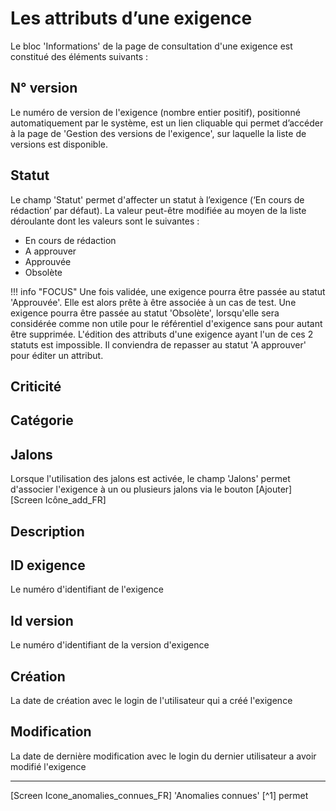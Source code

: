 # Les attributs d’une exigence

Le bloc 'Informations' de la page de consultation d'une exigence est constitué des éléments suivants :

## N° version
Le numéro de version de l'exigence (nombre entier positif), positionné automatiquement par le système, est un lien cliquable qui permet d’accéder à la page de 'Gestion des versions de l'exigence', sur laquelle la liste de versions est disponible.

##  Statut
Le champ 'Statut' permet d'affecter un statut à l’exigence (‘En cours de rédaction’ par défaut). La valeur peut-être modifiée au moyen de la liste déroulante dont les valeurs sont le suivantes :

 - En cours de rédaction
 - A approuver
 - Approuvée
 - Obsolète

!!! info "FOCUS"
Une fois validée, une exigence pourra être passée au statut 'Approuvée'. Elle est alors prête à être associée à un cas de test. 
Une exigence pourra être passée au statut 'Obsolète', lorsqu'elle sera considérée comme non utile pour le référentiel d'exigence sans pour autant être supprimée.
L'édition des attributs d'une exigence ayant l'un de ces 2 statuts est impossible. Il conviendra de repasser au statut 'A approuver' pour éditer un attribut.

##  Criticité

##  Catégorie

## Jalons
Lorsque l'utilisation des jalons est activée, le champ 'Jalons' permet d'associer l'exigence à un ou plusieurs jalons via le bouton [Ajouter] [Screen Icône_add_FR] 

##  Description

## ID exigence
Le numéro d'identifiant de l'exigence


## Id version
Le numéro d'identifiant de la version d'exigence

## Création
La date de création avec le login de l'utilisateur qui a créé l'exigence

## Modification
La date de dernière modification avec le login du dernier utilisateur a avoir modifié l'exigence

------
[Screen Icone_anomalies_connues_FR] 
'Anomalies connues' [^1] permet



<!--stackedit_data:
eyJoaXN0b3J5IjpbLTk5NDQyNDg3LDg1NTMyMDIwNCwtODQwOD
M4Nzk3LC0xMjcyOTIzMjcxLC0xMDM5MTI2MzQsMTM0MDcxOTAy
LC05MTk1NTIyMzJdfQ==
-->
